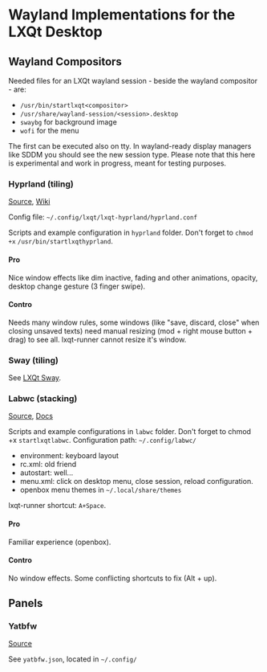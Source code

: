 # Wayland Implementations for the LXQt Desktop

## Wayland Compositors

Needed files for an LXQt wayland session - beside the wayland compositor - are:

* `/usr/bin/startlxqt<compositor>`
* `/usr/share/wayland-session/<session>.desktop`
* `swaybg` for background image
* `wofi` for the menu

The first can be executed also on tty. In wayland-ready display managers like SDDM you should see the new session type.
Please note that this here is experimental and work in progress, meant for testing purposes.


### Hyprland (tiling)

[Source](https://github.com/hyprwm/Hyprland#readme), [Wiki](https://wiki.hyprland.org/Configuring/Basic-Config/)

Config file: `~/.config/lxqt/lxqt-hyprland/hyprland.conf`

Scripts and example configuration in `hyprland` folder. Don't forget to `chmod +x`  `/usr/bin/startlxqthyprland`.

#### Pro

Nice window effects like dim inactive, fading and other animations, opacity, desktop change gesture (3 finger swipe).

#### Contro

Needs many window rules, some windows (like "save, discard, close" when closing unsaved texts) need manual resizing (mod + right mouse button + drag) to see all. lxqt-runner cannot resize it's window.


### Sway (tiling)

See [LXQt Sway](https://github.com/selairi/lxqt-sway).

### Labwc (stacking)


[Source](https://github.com/labwc/labwc#readme), [Docs](https://labwc.github.io/index.html)


Scripts and example configurations in `labwc` folder.  Don't forget to chmod +x `startlxqtlabwc`.
Configuration path: `~/.config/labwc/`

* environment: keyboard layout
* rc.xml: old friend
* autostart: well...
* menu.xml: click on desktop menu, close session, reload configuration.
* openbox menu themes in `~/.local/share/themes`

lxqt-runner shortcut: `A+Space`.


#### Pro

Familiar experience (openbox).

#### Contro

No window effects. Some conflicting shortcuts to fix (Alt + up).

## Panels

### Yatbfw

[Source](https://github.com/selairi/yatbfw)

See `yatbfw.json`, located in `~/.config/	`




